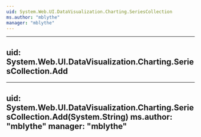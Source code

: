 ```yaml
---
uid: System.Web.UI.DataVisualization.Charting.SeriesCollection
ms.author: "mblythe"
manager: "mblythe"
---
```


---
uid: System.Web.UI.DataVisualization.Charting.SeriesCollection.Add
---

---
uid: System.Web.UI.DataVisualization.Charting.SeriesCollection.Add(System.String)
ms.author: "mblythe"
manager: "mblythe"
---
